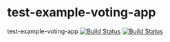 # test-example-voting-app
test-example-voting-app
[![Build Status](http://34.32.68.87:8080/buildStatus/icon?job=instavote%2Fworker-built)](http://34.32.68.87:8080/job/instavote/job/worker-built/)
[![Build Status](http://admin:110beaef3e71af02a8b93ae53f9e075f69@34.32.68.87:8080/buildStatus/icon?job=instavote%2Fworker-test&subject=Unittest)](http://34.32.68.87:8080/job/instavote/job/worker-test/)
